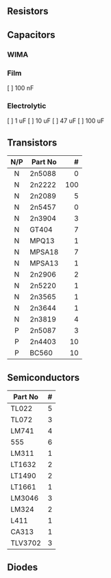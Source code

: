 ## Resistors

## Capacitors
### WIMA

### Film
[  ] 100 nF

### Electrolytic
[  ] 1 uF
[  ] 10 uF
[  ] 47 uF
[  ] 100 uF

## Transistors
| N/P | Part No | #   |
|:---:|---------|----:|
|N    | 2n5088 | 0 |
|N    | 2n2222 | 100 |
|N    | 2n2089 | 5 |
|N    | 2n5457 | 0 |
|N    | 2n3904 | 3 |
|N    | GT404 | 7 |
|N    | MPQ13 | 1 |
|N    | MPSA18 | 7 |
|N    | MPSA13 | 1 |
|N    | 2n2906 | 2 |
|N    | 2n5220 | 1 |
|N    | 2n3565 | 1 |
|N    | 2n3644 | 1 |
|N    | 2n3819 | 4 |
|P    | 2n5087 | 3 |
|P    | 2n4403 | 10 |
|P    | BC560 | 10 |

## Semiconductors
| Part No | #  |
|---------|---:|
| TL022 | 5 | Opamp |
| TL072 | 3 | Opamp |
| LM741 | 4 | Opamp |
| 555 | 6 | Timer | 
| LM311 | 1 | differential comparator |
| LT1632 | 2 | Opamp |
| LT1490 | 2 | Opamp | 
| LT1661 | 1 | 10-Bit DAC |
| LM3046 | 3 | BJT Transistor array |
| LM324 | 2 | Quad Opamp |
| L411 | 1 | JFET Opamp |
| CA313 | 1 | MOSTFET Opamp |
| TLV3702 | 3 | Push-Pull output comparator | 

## Diodes
